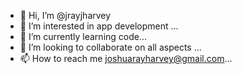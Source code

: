- 👋 Hi, I’m @jrayjharvey
- 👀 I’m interested in app development ...
- 🌱 I’m currently learning code...
- 💞️ I’m looking to collaborate on all aspects ...
- 📫 How to reach me joshuarayharvey@gmail.com...

<!---
jrayjharvey/jrayjharvey is a ✨ special ✨ repository because its `README.md` (this file) appears on your GitHub profile.
You can click the Preview link to take a look at your changes.
--->
